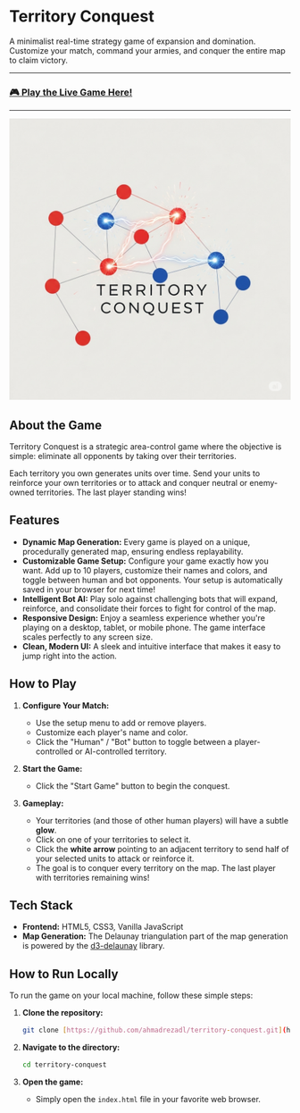 # Territory Conquest

A minimalist real-time strategy game of expansion and domination. Customize your match, command your armies, and conquer the entire map to claim victory.

---

### **[🎮 Play the Live Game Here!](https://ahmadrezadl.github.io/territory-conquest/)**

---

![Territory Conquest Logo](logo.png)

## About the Game

Territory Conquest is a strategic area-control game where the objective is simple: eliminate all opponents by taking over their territories. 

Each territory you own generates units over time. Send your units to reinforce your own territories or to attack and conquer neutral or enemy-owned territories. The last player standing wins!

## Features

-   **Dynamic Map Generation:** Every game is played on a unique, procedurally generated map, ensuring endless replayability.
-   **Customizable Game Setup:** Configure your game exactly how you want. Add up to 10 players, customize their names and colors, and toggle between human and bot opponents. Your setup is automatically saved in your browser for next time!
-   **Intelligent Bot AI:** Play solo against challenging bots that will expand, reinforce, and consolidate their forces to fight for control of the map.
-   **Responsive Design:** Enjoy a seamless experience whether you're playing on a desktop, tablet, or mobile phone. The game interface scales perfectly to any screen size.
-   **Clean, Modern UI:** A sleek and intuitive interface that makes it easy to jump right into the action.

## How to Play

1.  **Configure Your Match:**
    * Use the setup menu to add or remove players.
    * Customize each player's name and color.
    * Click the "Human" / "Bot" button to toggle between a player-controlled or AI-controlled territory.

2.  **Start the Game:**
    * Click the "Start Game" button to begin the conquest.

3.  **Gameplay:**
    * Your territories (and those of other human players) will have a subtle **glow**.
    * Click on one of your territories to select it.
    * Click the **white arrow** pointing to an adjacent territory to send half of your selected units to attack or reinforce it.
    * The goal is to conquer every territory on the map. The last player with territories remaining wins!

## Tech Stack

-   **Frontend:** HTML5, CSS3, Vanilla JavaScript
-   **Map Generation:** The Delaunay triangulation part of the map generation is powered by the [d3-delaunay](https://github.com/d3/d3-delaunay) library.

## How to Run Locally

To run the game on your local machine, follow these simple steps:

1.  **Clone the repository:**
    ```bash
    git clone [https://github.com/ahmadrezadl/territory-conquest.git](https://github.com/ahmadrezadl/territory-conquest.git)
    ```

2.  **Navigate to the directory:**
    ```bash
    cd territory-conquest
    ```

3.  **Open the game:**
    * Simply open the `index.html` file in your favorite web browser.
